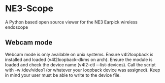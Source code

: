 # NE3-Scope
A Python based open source viewer for the NE3 Earpick wireless endoscope

## Webcam mode

Webcam mode is only available on unix systems. Ensure v4l2loopback is installed and loaded (v4l2loopback-dkms on arch). Ensure the module is loaded and check the device name (v4l2-ctl --list-devices).
Call the script with -w /dev/video1 (or whatever your loopback device was assigned). Keep in mind your user must be able to write to the device file.
